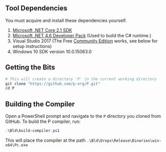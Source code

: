 ## Tool Dependencies

You must acquire and install these dependencies yourself.

1. [Microsoft .NET Core 2.1 SDK](https://dotnet.microsoft.com/download/dotnet-core/2.1)
2. [Microsoft .NET 4.6 Developer Pack](https://dotnet.microsoft.com/download/thank-you/net46-developer-pack) (Used to build the C# runtime.)
3. Visual Studio 2017 (The Free [Community Edition](https://www.visualstudio.com/downloads/) works, see below for setup instructions)
4. Windows 10 SDK version 10.0.15063.0

## Getting the Bits

```Powershell
# This will create a directory 'P' in the current working directory
git clone "https://github.com/p-org/P.git"
cd P
```

## Building the Compiler

Open a PowerShell prompt and navigate to the `P` directory you cloned from GitHub.  To build the P compiler, run:

```Powershell
.\Bld\build-compiler.ps1
```

This will place the compiler at the path `.\Bld\Drops\Release\Binaries\win-x64\Pc.exe`